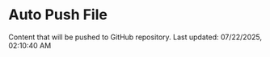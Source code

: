 # Auto Push File

Content that will be pushed to GitHub repository.
Last updated: 07/22/2025, 02:10:40 AM